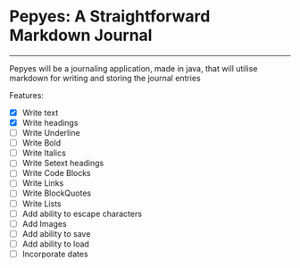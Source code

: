 # Pepyes: A Straightforward Markdown Journal
*********
Pepyes will be a journaling application, made in java, that will utilise markdown for writing and storing the journal entries

Features:
- [x] Write text
- [x] Write headings
- [ ] Write Underline 
- [ ] Write Bold 
- [ ] Write Italics
- [ ] Write Setext headings 
- [ ] Write Code Blocks
- [ ] Write Links
- [ ] Write BlockQuotes
- [ ] Write Lists
- [ ] Add ability to escape characters 
- [ ] Add Images
- [ ] Add ability to save
- [ ] Add ability to load
- [ ] Incorporate dates